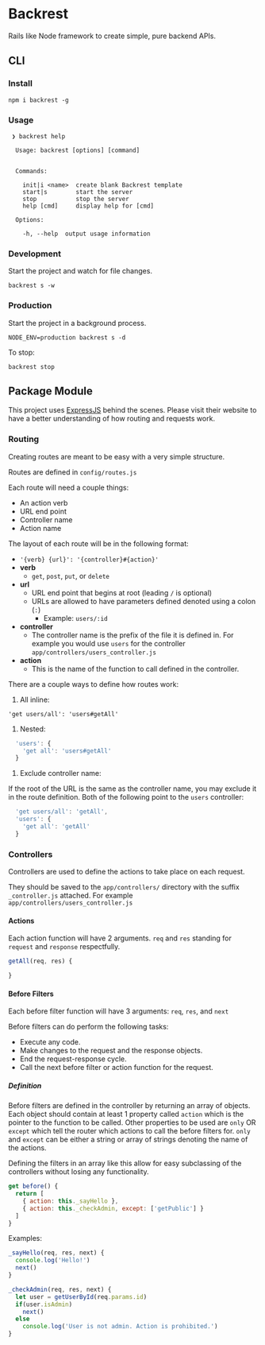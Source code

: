 # Backrest

Rails like Node framework to create simple, pure backend APIs.

## CLI

### Install

`npm i backrest -g`

### Usage

```
 ❯ backrest help

  Usage: backrest [options] [command]


  Commands:

    init|i <name>  create blank Backrest template
    start|s        start the server
    stop           stop the server
    help [cmd]     display help for [cmd]

  Options:

    -h, --help  output usage information
```

### Development

Start the project and watch for file changes.

`backrest s -w`

### Production

Start the project in a background process.

`NODE_ENV=production backrest s -d`

To stop:

`backrest stop`

## Package Module

This project uses [ExpressJS](http://expressjs.com/) behind the scenes. Please visit their website to have a better understanding of how routing and requests work.

### Routing

Creating routes are meant to be easy with a very simple structure.

Routes are defined in `config/routes.js`

Each route will need a couple things:

* An action verb
* URL end point
* Controller name
* Action name

The layout of each route will be in the following format:

* `'{verb} {url}': '{controller}#{action}'`
* **verb**
  * `get`, `post`, `put`, or `delete`
* **url**
  * URL end point that begins at root (leading `/` is optional)
  * URLs are allowed to have parameters defined denoted using a colon (`:`)
    * Example: `users/:id`
* **controller**
  * The controller name is the prefix of the file it is defined in. For example you would use `users` for the controller `app/controllers/users_controller.js`
* **action**
  * This is the name of the function to call defined in the controller.

There are a couple ways to define how routes work:

1. All inline:

  `'get users/all': 'users#getAll'`

1. Nested:

  ```javascript
    'users': {
      'get all': 'users#getAll'
    }
  ```

1. Exclude controller name:

  If the root of the URL is the same as the controller name, you may exclude it in the route definition. Both of the following point to the `users` controller:
  ```javascript
    'get users/all': 'getAll',
    'users': {
      'get all': 'getAll'
    }
  ```

### Controllers

Controllers are used to define the actions to take place on each request.

They should be saved to the `app/controllers/` directory with the suffix `_controller.js` attached. For example `app/controllers/users_controller.js`

#### Actions

Each action function will have 2 arguments. `req` and `res` standing for `request` and `response` respectfully.

```javascript
getAll(req, res) {

}
```

#### Before Filters

Each before filter function will have 3 arguments: `req`, `res`, and `next`

Before filters can do perform the following tasks:
  * Execute any code.
  * Make changes to the request and the response objects.
  * End the request-response cycle.
  * Call the next before filter or action function for the request.

##### Definition

Before filters are defined in the controller by returning an array of objects. Each object should contain at least 1 property called `action` which is the pointer to the function to be called. Other properties to be used are `only` OR `except` which tell the router which actions to call the before filters for. `only` and `except` can be either a string or array of strings denoting the name of the actions.

Defining the filters in an array like this allow for easy subclassing of the controllers without losing any functionality.

```javascript
get before() {
  return [
    { action: this._sayHello },
    { action: this._checkAdmin, except: ['getPublic'] }
  ]
}
```

Examples:

```javascript
_sayHello(req, res, next) {
  console.log('Hello!')
  next()
}

_checkAdmin(req, res, next) {
  let user = getUserById(req.params.id)
  if(user.isAdmin)
    next()
  else
    console.log('User is not admin. Action is prohibited.')
}
```
